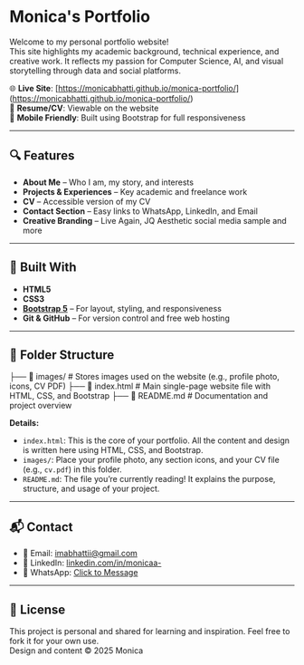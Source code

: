 # Monica's Portfolio

Welcome to my personal portfolio website!  
This site highlights my academic background, technical experience, and creative work. It reflects my passion for Computer Science, AI, and visual storytelling through data and social platforms.

🌐 **Live Site**: [https://monicabhatti.github.io/monica-portfolio/] (https://monicabhatti.github.io/monica-portfolio/)  
📄 **Resume/CV**: Viewable on the website  
📱 **Mobile Friendly**: Built using Bootstrap for full responsiveness  

---

## 🔍 Features

- **About Me** – Who I am, my story, and interests
- **Projects & Experiences** – Key academic and freelance work
- **CV** – Accessible version of my CV
- **Contact Section** – Easy links to WhatsApp, LinkedIn, and Email
- **Creative Branding** – Live Again, JQ Aesthetic social media sample and more

---

## 🧰 Built With

- **HTML5**
- **CSS3**
- **[Bootstrap 5](https://getbootstrap.com/)** – For layout, styling, and responsiveness
- **Git & GitHub** – For version control and free web hosting

---

## 📁 Folder Structure
├── 📁 images/ # Stores images used on the website (e.g., profile photo, icons, CV PDF)
├── 📄 index.html # Main single-page website file with HTML, CSS, and Bootstrap
├── 📄 README.md # Documentation and project overview

**Details:**

- `index.html`: This is the core of your portfolio. All the content and design is written here using HTML, CSS, and Bootstrap.
- `images/`: Place your profile photo, any section icons, and your CV file (e.g., `cv.pdf`) in this folder.
- `README.md`: The file you’re currently reading! It explains the purpose, structure, and usage of your project.


---

## 📬 Contact

- 📧 Email: imabhattii@gmail.com  
- 💼 LinkedIn: [linkedin.com/in/monicaa-](https://linkedin.com/in/monicaa-)  
- 📱 WhatsApp: [Click to Message](https://wa.me/923159657499)

---

## 📜 License

This project is personal and shared for learning and inspiration. Feel free to fork it for your own use.  
Design and content © 2025 Monica

